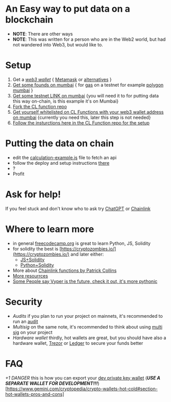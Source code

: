 # An Easy way to put data on a blockchain
 * __NOTE__: There are other ways
 * __NOTE__: This was written for a person who are in the Web2 world, but had not wandered into Web3, but would like to.

# Setup
 1. Get a *[web3 wallet](https://everyrealm.com/blog/education/set-up-metamask)* { [Metamask](https://metamask.io/) or [alternatives](https://www.g2.com/products/metamask/competitors/alternatives) }
 1. [Get some founds on mumbai](https://mumbaifaucet.com/) { for [gas](https://ethereum.org/en/developers/docs/gas/) on a testnet for example [polygon mumbai](https://mumbaifaucet.com/) }
 1. [Get some testnet LINK on mumbai](https://faucets.chain.link/mumbai) {you will need it to for putting data this way on-chain, is this example it's on Mumbai}
 1. [Fork the CL function repo](https://github.com/smartcontractkit/functions-hardhat-starter-kit/fork)
 1. [Get yourself whitelisted on CL Functions with your web3 wallet address on mumbai](https://functions.chain.link/) {currently you need this, later this step is not needed}
 1. [Follow the insturctions here in the CL Function repo for the setup](https://github.com/smartcontractkit/functions-hardhat-starter-kit#quickstart)

# Putting the data on chain
 * edit the [calculation-example.js](https://github.com/smartcontractkit/functions-hardhat-starter-kit/blob/main/calculation-example.js) file to fetch an api
 * follow the deploy and setup instructions [there](https://github.com/smartcontractkit/functions-hardhat-starter-kit#quickstart)
 * ?
 * Profit

# Ask for help!

If you feel stuck and don't know who to ask try [ChatGPT](https://chat.openai.com/chat) or [Chainlink](https://discord.com/invite/59Zf9apMC8)

# Where to learn more

 * in general [freecodecamp.org](https://www.freecodecamp.org/) is great to learn Python, JS, Solidity
 * for solidity the best is [https://cryptozombies.io/](https://cryptozombies.io/) and later either:
    * [JS+Solidity](https://www.youtube.com/watch?v=gyMwXuJrbJQ)
    * [Python+Solidity](https://www.youtube.com/watch?v=M576WGiDBdQ)
 * More about [Chainlink functions by Patrick Collins](https://www.youtube.com/watch?v=kFmOef5jL7w)
 * [More resourrces](https://www.blockchain.education/learn#evm-chains)
 * [Some People say Vyper is the future, check it out, it's more pythonic](https://learn.vyperlang.org/#/)

# Security

* *Audits* if you plan to run your project on mainnets, it's recommended to run an [audit](https://consensys.net/diligence/)
* *Multisig* on the same note, it's recommended to think about using [multi sig](https://github.com/safe-global/safe-contracts) on your project
* *Hardware wallet* thirdly, hot wallets are great, but you should have also a hardware wallet, [Trezor](https://trezor.io/compare) or [Ledger](https://www.ledger.com/) to secure your funds better


# FAQ
*+1 DANGER* this is how you can export your [dev private key wallet](https://support.metamask.io/hc/en-us/articles/360015289632-How-to-export-an-account-s-private-key)
(__*USE A SEPARATE WALLET FOR DEVELOPMENT!!!*__)[https://www.gemini.com/cryptopedia/crypto-wallets-hot-cold#section-hot-wallets-pros-and-cons]








